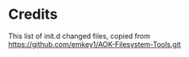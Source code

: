 
# Credits

This list of init.d changed files, copied from
	https://github.com/emkey1/AOK-Filesystem-Tools.git
